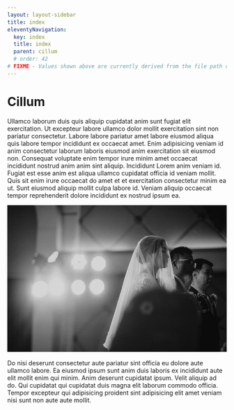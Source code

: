 ```yaml
---
layout: layout-sidebar
title: index
eleventyNavigation:
  key: index
  title: index
  parent: cillum
  # order: 42
# FIXME - Values shown above are currently derived from the file path only, except order which is also commented out because it is optional. Correct as desired and delete comment(s).
---
```


# Cillum

Ullamco laborum duis quis aliquip cupidatat anim sunt fugiat elit exercitation. Ut excepteur labore ullamco dolor mollit exercitation sint non pariatur consectetur. Labore labore pariatur amet labore eiusmod aliqua quis labore tempor incididunt ex occaecat amet. Enim adipisicing veniam id anim consectetur laborum laboris eiusmod anim exercitation sit eiusmod non. Consequat voluptate enim tempor irure minim amet occaecat incididunt nostrud anim anim sint aliquip. Incididunt Lorem anim veniam id. Fugiat est esse anim est aliqua ullamco cupidatat officia id veniam mollit. Quis sit enim irure occaecat do amet et et exercitation consectetur minim ea ut. Sunt eiusmod aliquip mollit culpa labore id. Veniam aliquip occaecat tempor reprehenderit dolore incididunt ex nostrud ipsum ea.

<img class="bordered" src="/static/images/bulksplash-bukphak-nlGQI07aDw8.jpg" alt="bulksplash-bukphak-nlGQI07aDw8.jpg" />

Do nisi deserunt consectetur aute pariatur sint officia eu dolore aute ullamco labore. Ea eiusmod ipsum sunt anim duis laboris ex incididunt aute elit mollit enim qui minim. Anim deserunt cupidatat ipsum. Velit aliquip ad do. Qui cupidatat qui cupidatat duis magna elit laborum commodo officia. Tempor excepteur qui adipisicing proident sint adipisicing elit amet veniam nisi sunt non aute aute mollit.
